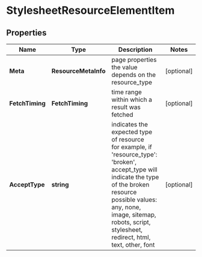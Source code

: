 # StylesheetResourceElementItem


## Properties

| Name | Type | Description | Notes |
|------------ | ------------- | ------------- | -------------|
**Meta** | **ResourceMetaInfo** | page properties<br>the value depends on the resource_type |[optional]|
**FetchTiming** | **FetchTiming** | time range within which a result was fetched |[optional]|
**AcceptType** | **string** | indicates the expected type of resource<br>for example, if 'resource_type': 'broken', accept_type will indicate the type of the broken resource<br>possible values:<br>any, none, image, sitemap, robots, script, stylesheet, redirect, html, text, other, font |[optional]|